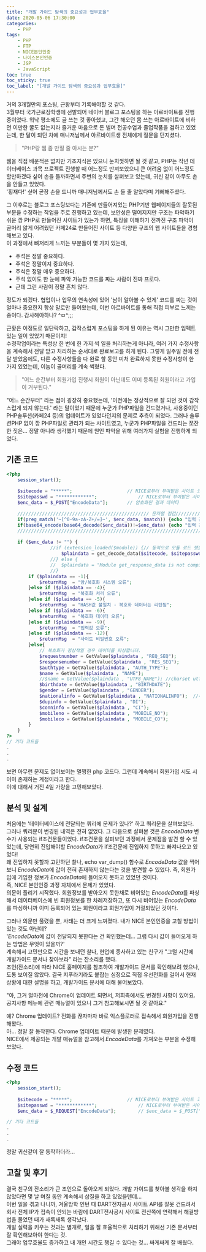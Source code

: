 ```yaml
---
title: "개발 가이드 탐색의 중요성과 업무효율"
date: 2020-05-06 17:30:00
categories:
    - PHP
tags:
    - PHP
    - FTP
    - NICE본인인증
    - 나이스본인인증
    - JSP
    - JavaScript
toc: true
toc_sticky: true
toc_label: "[개발 가이드 탐색의 중요성과 업무효율]"
---
```

거의 3개월만의 포스팅, 근황부터 기록해야할 것 같다.  
3월부터 국가근로장학생에 선발되어 네이버 블로그 포스팅을 하는 아르바이트를 진행 중이었다.
워낙 평소에도 글 쓰는 것 좋아했고, 그간 해오던 몸 쓰는 아르바이트에 비하면 이만한 꿀도 없는지라 
즐거운 마음으로 돈 벌며 전공수업과 졸업작품을 겸하고 있었는데, 한 달이 되던 차에 매니저님께서 아르바이트생 전체에게 질문을 던지셨다.

> "PHP랑 웹 좀 만질 줄 아시는 분?"

웹을 직접 배운적은 없지만 기초지식은 있으니 눈치껏하면 될 것 같고,
PHP는 작년 데이터베이스 과목 프로젝트 진행할 때 어느정도 만져보았으니 
큰 어려움 없이 어느정도 할만하겠다 싶어 손을 들까하면서 주변의 눈치를 살펴보고 있는데, 
귀신 같이 아무도 손을 안들고 있었다.  
'횡재다!' 싶어 곧장 손을 드니까 매니저님께서도 손 들 줄 알았다며 기뻐해주셨다.  
  
그 이후로는 블로그 포스팅보다는 기존에 만들어져있는 PHP기반 웹페이지들의 잘못된 부분을 수정하는 작업을 주로 진행하고 있는데, 
보안성은 떨어지지만 구조는 파악하기 쉬운 깡 PHP로 만들어진 사이트가 있는가 하면, 
특징을 이해하기 전까진 구조 파악이 골머리 앓게 어려웠던 카페24로 만들어진 사이트 등 
다양한 구조의 웹 사이트들을 경험해보고 있다.  
이 과정에서 뼈저리게 느끼는 부분들이 몇 가지 있는데,

- 주석은 정말 중요하다.
- 주석은 정말이지 중요하다.
- 주석은 정말 매우 중요하다.
- 주석 없이도 한 눈에 파악 가능한 코드를 짜는 사람이 진짜 프로다.
- 근데 그런 사람이 정말 흔치 않다.
  
정도가 되겠다. 협업이나 업무의 연속성에 있어 '남이 알아볼 수 있게' 코드를 짜는 것이 얼마나 중요한지 
항상 말로만 들어왔는데, 이번 아르바이트를 통해 직접 피부로 느끼는 중이다. 감사해야하나? ^ㅁ^;;;  
  
근황은 이정도로 일단락하고, 갑작스럽게 포스팅을 하게 된 이유는 역시 그만한 임펙트 있는 일이 있었기 때문이지!  
수정작업이라는 특성상 한 번에 한 가지 씩 일을 처리하는게 아니라, 여러 가지 수정사항을 계속해서 전달 받고 
처리하는 순서대로 완료보고를 하게 된다. 그렇게 일주일 전에 전달 받았음에도, 다른 수정사항들을 다 완료 할 동안 
미처 완료하지 못한 수정사항이 한 가지 있었는데, 이놈이 골머리를 계속 썩혔다.

> "어느 순간부터 회원가입 진행시 회원이 아닌데도 이미 등록된 회원이라고 가입이 거부된다."

"어느 순간부터" 라는 점이 굉장히 중요했는데, '이전에는 정상적으로 잘 되던 것이 갑작스럽게 되지 않는다.' 라는
말이었기 때문에 누군가 PHP파일을 건드렸거나, 사용중이던 PHP솔루션(카페24 등)의 업데이트가 있었다던지의 문제로 추측이 되었다. 
그러나 솔루션PHP 없이 깡 PHP파일로 관리가 되는 사이트였고, 누군가 PHP파일을 건드리는 쪼잔한 짓은... 정말 아니라 생각했기 때문에 
원인 파악을 위해 여러가지 실험을 진행하게 되었다.

## 기존 코드
``` php
<?php
    session_start();
	
    $sitecode = "*****";					// NICE로부터 부여받은 사이트 코드
    $sitepasswd = "************";				// NICE로부터 부여받은 사이트 패스워드
    $enc_data = $_POST["EncodeData"];		// 암호화된 결과 데이타

	//////////////////////////////////////////////// 문자열 점검///////////////////////////////////////////////
    if(preg_match('~[^0-9a-zA-Z+/=]~', $enc_data, $match)) {echo "입력 값 확인이 필요합니다 : ".$match[0]; exit;} // 문자열 점검 추가. 
    if(base64_encode(base64_decode($enc_data))!=$enc_data) {echo "입력 값 확인이 필요합니다"; exit;}
	///////////////////////////////////////////////////////////////////////////////////////////////////////////
		
    if ($enc_data != "") {
				//if (extension_loaded($module)) {// 동적으로 모듈 로드 했을경우
					$plaindata = get_decode_data($sitecode, $sitepasswd, $enc_data);// 암호화된 결과 데이터의 복호화
				//} else {
				//	$plaindata = "Module get_response_data is not compiled into PHP";
				//}
        if ($plaindata == -1){
            $returnMsg  = "암/복호화 시스템 오류";
        }else if ($plaindata == -4){
            $returnMsg  = "복호화 처리 오류";
        }else if ($plaindata == -5){
            $returnMsg  = "HASH값 불일치 - 복호화 데이터는 리턴됨";
        }else if ($plaindata == -6){
            $returnMsg  = "복호화 데이터 오류";
        }else if ($plaindata == -9){
            $returnMsg  = "입력값 오류";
        }else if ($plaindata == -12){
            $returnMsg  = "사이트 비밀번호 오류";
        }else{
            // 복호화가 정상적일 경우 데이터를 파싱합니다.
            $requestnumber = GetValue($plaindata , "REQ_SEQ");
            $responsenumber = GetValue($plaindata , "RES_SEQ");
            $authtype = GetValue($plaindata , "AUTH_TYPE");
            $name = GetValue($plaindata , "NAME");
            //$name = GetValue($plaindata , "UTF8_NAME"); //charset utf8 사용시 주석 해제 후 사용
            $birthdate = GetValue($plaindata , "BIRTHDATE");
            $gender = GetValue($plaindata , "GENDER");
            $nationalinfo = GetValue($plaindata , "NATIONALINFO");	//내/외국인정보(사용자 매뉴얼 참조)
            $dupinfo = GetValue($plaindata , "DI");
            $conninfo = GetValue($plaindata , "CI");
			$mobileno = GetValue($plaindata , "MOBILE_NO");
            $mobileco = GetValue($plaindata , "MOBILE_CO");      
        }
    }
?>
// 기타 코드들
.
.
.
```
보면 아무런 문제도 없어보이는 멀쩡한 php 코드다. 그런데 계속해서 회원가입 시도 시 이미 존재하는 계정이라고 한다.  
이에 대해서 거진 4일 가량을 고민해보았다.

## 분석 및 설계
처음에는 '데이터베이스에 전달되는 쿼리에 문제가 있나?' 하고 쿼리문을 살펴보았다. 그러나 쿼리문이 변경된 내역은 전혀 없었다. 
그 다음으로 살펴본 것은 *EncodeData* 변수가 사용되는 if조건문들이었다. if조건문을 살펴보던 과정에서 문제점을 발견 할 수 있었는데, 
당연히 진입해야할 *EncodeData*가 if조건문에 진입하지 못하고 빠져나오고 있었다!  
왜 진입하지 못할까 고민하던 찰나, echo var_dump() 함수로 *EncodeData* 값을 찍어보니 *EncodeData*에 값이 
전혀 존재하지 않는다는 것을 발견할 수 있었다. 즉, 회원가입에 기입한 정보가 *EncodeData*에 들어오지 못하고 있었던 것이다.  
즉, NICE 본인인증 과정 자체에서 문제가 있었다.  
의문이 풀리기 시작했다. 회원정보를 받아오지 못한채로 비어있는 *EncodeData*를 파싱해서 데이터베이스에 빈 회원정보를 한 차례저장하고, 
또 다시 비어있는 *EncodeData*를 파싱하니까 이미 등록되어 있는 회원이라고 회원가입이 거절되었던 것이다.  
  
그러나 의문만 풀렸을 뿐, 사태는 더 크게 느껴졌다. 내가 NICE 본인인증을 고칠 방법이 있는 것도 아닌데?  
'*EncodeData*에 값이 전달되지 못한다는 건 확인했는데... 그럼 다시 값이 들어오게 하는 방법은 무엇이 있을까?'  
계속해서 고민만으로 시간을 보내던 찰나, 현업에 종사하고 있는 친구가 "그럴 시간에 개발가이드 문서나 찾아보라" 라는 잔소리를 했다.  
조언(잔소리)에 따라 NICE 홈페이지를 참조하여 개발가이드 문서를 확인해보려 했으나, 도통 보이질 않았다. 
결국 지푸라기라도 붙잡는 심정으로 직접 유선전화를 걸어서 현재 상황에 대한 설명을 하고, 개발가이드 문서에 대해 물어보았다.  
  
"아, 그거 얼마전에 Chrome이 업데이트 되면서, 저희측에서도 변경된 사항이 있어요. 공지사항 메뉴에 관련 매뉴얼이 있으니 
그거 참고해보시면 될 것 같아요."  
  
예? Chrome 업데이트? 전화를 끊자마자 바로 익스플로러로 접속해서 회원가입을 진행해봤다.  
아... 정말 잘 동작한다. Chrome 업데이트 때문에 발생한 문제였다.  
NICE에서 제공되는 개발 매뉴얼을 참고해서 *EncodeData*를 가져오는 부분을 수정해보았다.

## 수정 코드
``` php
<?php
    session_start();
	
    $sitecode = "*****";					// NICE로부터 부여받은 사이트 코드
    $sitepasswd = "************";				// NICE로부터 부여받은 사이트 패스워드
    $enc_data = $_REQUEST["EncodeData"];		// $enc_data = $_POST["EncodeData"];

// 기타 코드들
.
.
.
```
정말 귀신같이 잘 동작하더라...
  
## 고찰 및 후기
결국 친구의 잔소리가 큰 조언으로 돌아오게 되었다. 개발 가이드를 찾아볼 생각을 하지 않았다면 몇 날 며칠 동안 계속해서 
삽질을 하고 있었을텐데...  
이번 일을 겪고 나니까, 겨울방학 인턴 때 DART전자공시 사이트 API를 잘못 건드려서 회사 전체 IP가 접속이 안되는 바람에 
DART전사공시 사이트 전산쪽에 연락해서 해결방법을 물었던 때가 새록새록 생각났다.  
개발 실력을 키우는 것과는 별개로, 일을 잘 효율적으로 처리하기 위해선 기존 문서부터 잘 확인해보아야 한다는 것.  
그래야 업무효율도 증가하고 내 개인 시간도 챙길 수 있다는 것... 싸게싸게 잘 배웠다.